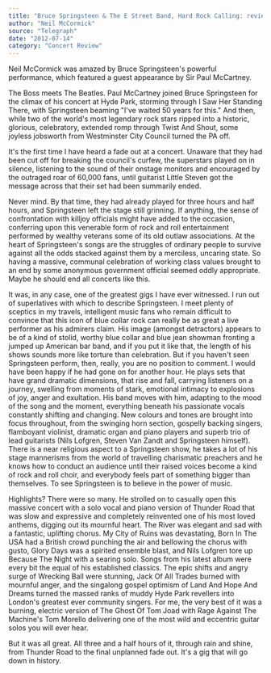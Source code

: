 ```yaml
---
title: "Bruce Springsteen & The E Street Band, Hard Rock Calling: review"
author: "Neil McCormick"
source: "Telegraph"
date: "2012-07-14"
category: "Concert Review"
---
```


Neil McCormick was amazed by Bruce Springsteen's powerful performance, which featured a guest appearance by Sir Paul McCartney.

The Boss meets The Beatles. Paul McCartney joined Bruce Springsteen for the climax of his concert at Hyde Park, storming through I Saw Her Standing There, with Springsteen beaming "I've waited 50 years for this." And then, while two of the world's most legendary rock stars ripped into a historic, glorious, celebratory, extended romp through Twist And Shout, some joyless jobsworth from Westminster City Council turned the PA off.

It's the first time I have heard a fade out at a concert. Unaware that they had been cut off for breaking the council's curfew, the superstars played on in silence, listening to the sound of their onstage monitors and encouraged by the outraged roar of 60,000 fans, until guitarist Little Steven got the message across that their set had been summarily ended.

Never mind. By that time, they had already played for three hours and half hours, and Springsteen left the stage still grinning. If anything, the sense of confrontation with killjoy officials might have added to the occasion, conferring upon this venerable form of rock and roll entertainment performed by wealthy veterans some of its old outlaw associations. At the heart of Springsteen's songs are the struggles of ordinary people to survive against all the odds stacked against them by a merciless, uncaring state. So having a massive, communal celebration of working class values brought to an end by some anonymous government official seemed oddly appropriate. Maybe he should end all concerts like this.

It was, in any case, one of the greatest gigs I have ever witnessed. I run out of superlatives with which to describe Springsteen. I meet plenty of sceptics in my travels, intelligent music fans who remain difficult to convince that this icon of blue collar rock can really be as great a live performer as his admirers claim. His image (amongst detractors) appears to be of a kind of stolid, worthy blue collar and blue jean showman fronting a jumped up American bar band, and if you put it like that, the length of his shows sounds more like torture than celebration. But if you haven't seen Springsteen perform, then, really, you are no position to comment. I would have been happy if he had gone on for another hour. He plays sets that have grand dramatic dimensions, that rise and fall, carrying listeners on a journey, swelling from moments of stark, emotional intimacy to explosions of joy, anger and exultation. His band moves with him, adapting to the mood of the song and the moment, everything beneath his passionate vocals constantly shifting and changing. New colours and tones are brought into focus throughout, from the swinging horn section, gospelly backing singers, flamboyant violinist, dramatic organ and piano players and superb trio of lead guitarists (Nils Lofgren, Steven Van Zandt and Springsteen himself). There is a near religious aspect to a Springsteen show, he takes a lot of his stage mannerisms from the world of travelling charismatic preachers and he knows how to conduct an audience until their raised voices become a kind of rock and roll choir, and everybody feels part of something bigger than themselves. To see Springsteen is to believe in the power of music.

Highlights? There were so many. He strolled on to casually open this massive concert with a solo vocal and piano version of Thunder Road that was slow and expressive and completely reinvented one of his most loved anthems, digging out its mournful heart. The River was elegant and sad with a fantastic, uplifting chorus. My City of Ruins was devastating, Born In The USA had a British crowd punching the air and bellowing the chorus with gusto, Glory Days was a spirited ensemble blast, and Nils Lofgren tore up Because The Night with a searing solo. Songs from his latest album were every bit the equal of his established classics. The epic shifts and angry surge of Wrecking Ball were stunning, Jack Of All Trades burned with mournful anger, and the singalong gospel optimism of Land And Hope And Dreams turned the massed ranks of muddy Hyde Park revellers into London's greatest ever community singers. For me, the very best of it was a burning, electric version of The Ghost Of Tom Joad with Rage Against The Machine's Tom Morello delivering one of the most wild and eccentric guitar solos you will ever hear.

But it was all great. All three and a half hours of it, through rain and shine, from Thunder Road to the final unplanned fade out. It's a gig that will go down in history.
